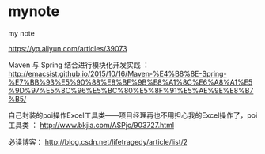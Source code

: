 # mynote
my note 

https://yq.aliyun.com/articles/39073

Maven 与 Spring 结合进行模块化开发实践 ：
http://emacsist.github.io/2015/10/16/Maven-%E4%B8%8E-Spring-%E7%BB%93%E5%90%88%E8%BF%9B%E8%A1%8C%E6%A8%A1%E5%9D%97%E5%8C%96%E5%BC%80%E5%8F%91%E5%AE%9E%E8%B7%B5/ 


自己封装的poi操作Excel工具类——项目经理再也不用担心我的Excel操作了，poi工具类 ：
http://www.bkjia.com/ASPjc/903727.html

必读博客：
http://blog.csdn.net/lifetragedy/article/list/2
